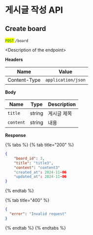 # 게시글 작성 API

## Create board

<mark style="color:green;">`POST`</mark> `/board`

\<Description of the endpoint>

**Headers**

| Name         | Value              |
| ------------ | ------------------ |
| Content-Type | `application/json` |

**Body**

| Name      | Type   | Description |
| --------- | ------ | ----------- |
| `title`   | string | 게시글 제목      |
| `content` | string | 내용          |

**Response**

{% tabs %}
{% tab title="200" %}
```json
{
    "board_id": 3,
    "title": "title3",
    "content": "content3"
    "created_at": 2024-11-06
    "updated_at": 2024-11-06
}
```
{% endtab %}

{% tab title="400" %}
```json
{
  "error": "Invalid request"
}
```
{% endtab %}
{% endtabs %}

